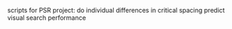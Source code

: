 scripts for PSR project: do individual differences in critical spacing predict visual search performance
